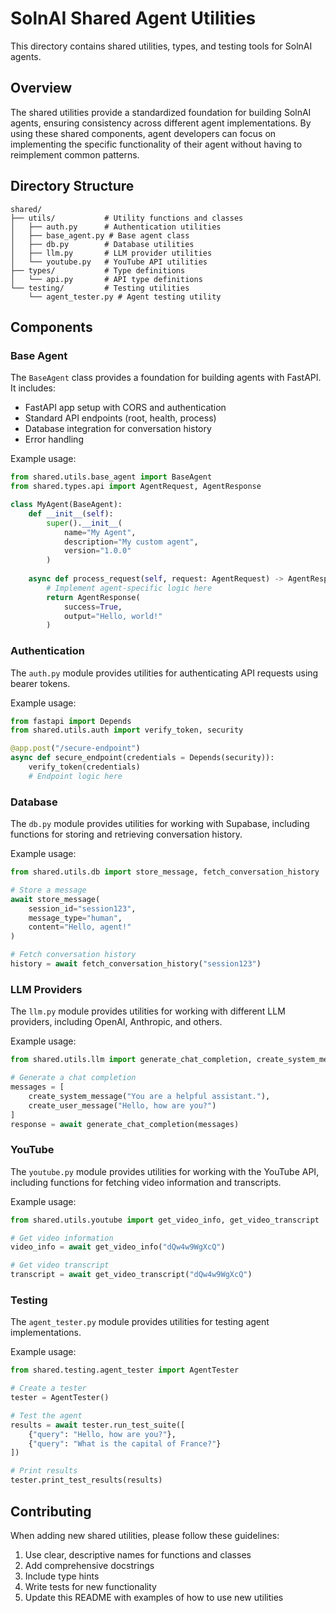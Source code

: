 # SolnAI Shared Agent Utilities

This directory contains shared utilities, types, and testing tools for SolnAI agents.

## Overview

The shared utilities provide a standardized foundation for building SolnAI agents, ensuring consistency across different agent implementations. By using these shared components, agent developers can focus on implementing the specific functionality of their agent without having to reimplement common patterns.

## Directory Structure

```
shared/
├── utils/           # Utility functions and classes
│   ├── auth.py      # Authentication utilities
│   ├── base_agent.py # Base agent class
│   ├── db.py        # Database utilities
│   ├── llm.py       # LLM provider utilities
│   └── youtube.py   # YouTube API utilities
├── types/           # Type definitions
│   └── api.py       # API type definitions
└── testing/         # Testing utilities
    └── agent_tester.py # Agent testing utility
```

## Components

### Base Agent

The `BaseAgent` class provides a foundation for building agents with FastAPI. It includes:

- FastAPI app setup with CORS and authentication
- Standard API endpoints (root, health, process)
- Database integration for conversation history
- Error handling

Example usage:

```python
from shared.utils.base_agent import BaseAgent
from shared.types.api import AgentRequest, AgentResponse

class MyAgent(BaseAgent):
    def __init__(self):
        super().__init__(
            name="My Agent",
            description="My custom agent",
            version="1.0.0"
        )
    
    async def process_request(self, request: AgentRequest) -> AgentResponse:
        # Implement agent-specific logic here
        return AgentResponse(
            success=True,
            output="Hello, world!"
        )
```

### Authentication

The `auth.py` module provides utilities for authenticating API requests using bearer tokens.

Example usage:

```python
from fastapi import Depends
from shared.utils.auth import verify_token, security

@app.post("/secure-endpoint")
async def secure_endpoint(credentials = Depends(security)):
    verify_token(credentials)
    # Endpoint logic here
```

### Database

The `db.py` module provides utilities for working with Supabase, including functions for storing and retrieving conversation history.

Example usage:

```python
from shared.utils.db import store_message, fetch_conversation_history

# Store a message
await store_message(
    session_id="session123",
    message_type="human",
    content="Hello, agent!"
)

# Fetch conversation history
history = await fetch_conversation_history("session123")
```

### LLM Providers

The `llm.py` module provides utilities for working with different LLM providers, including OpenAI, Anthropic, and others.

Example usage:

```python
from shared.utils.llm import generate_chat_completion, create_system_message, create_user_message

# Generate a chat completion
messages = [
    create_system_message("You are a helpful assistant."),
    create_user_message("Hello, how are you?")
]
response = await generate_chat_completion(messages)
```

### YouTube

The `youtube.py` module provides utilities for working with the YouTube API, including functions for fetching video information and transcripts.

Example usage:

```python
from shared.utils.youtube import get_video_info, get_video_transcript

# Get video information
video_info = await get_video_info("dQw4w9WgXcQ")

# Get video transcript
transcript = await get_video_transcript("dQw4w9WgXcQ")
```

### Testing

The `agent_tester.py` module provides utilities for testing agent implementations.

Example usage:

```python
from shared.testing.agent_tester import AgentTester

# Create a tester
tester = AgentTester()

# Test the agent
results = await tester.run_test_suite([
    {"query": "Hello, how are you?"},
    {"query": "What is the capital of France?"}
])

# Print results
tester.print_test_results(results)
```

## Contributing

When adding new shared utilities, please follow these guidelines:

1. Use clear, descriptive names for functions and classes
2. Add comprehensive docstrings
3. Include type hints
4. Write tests for new functionality
5. Update this README with examples of how to use new utilities
